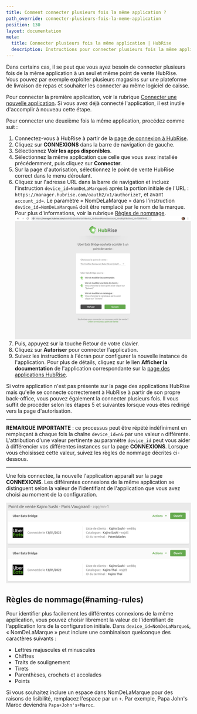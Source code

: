 ```yaml
---
title: Comment connecter plusieurs fois la même application ?
path_override: connecter-plusieurs-fois-la-meme-application
position: 130
layout: documentation
meta:
  title: Connecter plusieurs fois la même application | HubRise
  description: Instructions pour connecter plusieurs fois la même application au même point de vente, notamment des plateformes de livraison de repas.
---
```


Dans certains cas, il se peut que vous ayez besoin de connecter plusieurs fois de la même application à un seul et même point de vente HubRise. Vous pouvez par exemple exploiter plusieurs magasins sur une plateforme de livraison de repas et souhaiter les connecter au même logiciel de caisse.

Pour connecter la première application, voir la rubrique [Connecter une nouvelle application](/docs/connexions#connect). Si vous avez déjà connecté l'application, il est inutile d'accomplir à nouveau cette étape.

Pour connecter une deuxième fois la même application, procédez comme suit :

1. Connectez-vous à HubRise à partir de la [page de connexion à HubRise](https://manager.hubrise.com/login?locale=fr-FR).
1. Cliquez sur **CONNEXIONS** dans la barre de navigation de gauche.
1. Sélectionnez **Voir les apps disponibles**.
1. Sélectionnez la même application que celle que vous avez installée précédemment, puis cliquez sur **Connecter**.
1. Sur la page d'autorisation, sélectionnez le point de vente HubRise correct dans le menu déroulant.
1. Cliquez sur l'adresse URL dans la barre de navigation et incluez l'instruction `device_id=NomDeLaMarque&` après la portion initiale de l'URL : `https://manager.hubrise.com/oauth2/v1/authorize?`, et avant `account_id=`. Le paramètre « NomDeLaMarque » dans l'instruction `device_id=NomDeLaMarque&` doit être remplacé par le nom de la marque. Pour plus d'informations, voir la rubrique [Règles de nommage](#naming-rules). ![Page d'autorisation avec adresse URL comprenant la chaîne `device_id=2&`.](./images/066-autorisation-page-device-id.png)
1. Puis, appuyez sur la touche Retour de votre clavier.
1. Cliquez sur **Autoriser** pour connecter l'application.
1. Suivez les instructions à l'écran pour configurer la nouvelle instance de l'application. Pour plus de détails, cliquez sur le lien **Afficher la documentation** de l'application correspondante sur la [page des applications HubRise](/apps/).

Si votre application n'est pas présente sur la page des applications HubRise mais qu'elle se connecte correctement à HubRise à partir de son propre back-office, vous pouvez également la connecter plusieurs fois. Il vous suffit de procéder selon les étapes 5 et suivantes lorsque vous êtes redirigé vers la page d'autorisation.

---

**REMARQUE IMPORTANTE** : ce processus peut être répété indéfiniment en remplaçant à chaque fois la chaîne `device_id=n&` par une valeur `n` différente. L'attribution d'une valeur pertinente au paramètre `device_id` peut vous aider à différencier vos différentes instances sur la page **CONNEXIONS**. Lorsque vous choisissez cette valeur, suivez les règles de nommage décrites ci-dessous.

---

Une fois connectée, la nouvelle l'application apparaît sur la page **CONNEXIONS**. Les différentes connexions de la même application se distinguent selon la valeur de l'identifiant de l'application que vous avez choisi au moment de la configuration.

![Les multiples connexions d'une même application peuvent être distinguées selon la valeur de l'identifiant de l'application.](./images/067-multiple-apps-device-id.png)

## Règles de nommage(#naming-rules)

Pour identifier plus facilement les différentes connexions de la même application, vous pouvez choisir librement la valeur de l'identifiant de l'application lors de la configuration initiale. Dans `device_id=NomDeLaMarque&`, « NomDeLaMarque » peut inclure une combinaison quelconque des caractères suivants :

- Lettres majuscules et minuscules
- Chiffres
- Traits de soulignement
- Tirets
- Parenthèses, crochets et accolades
- Points

Si vous souhaitez inclure un espace dans NomDeLaMarque pour des raisons de lisibilité, remplacez l'espace par un `+`. Par exemple, Papa John's Maroc deviendra `Papa+John's+Maroc`.
